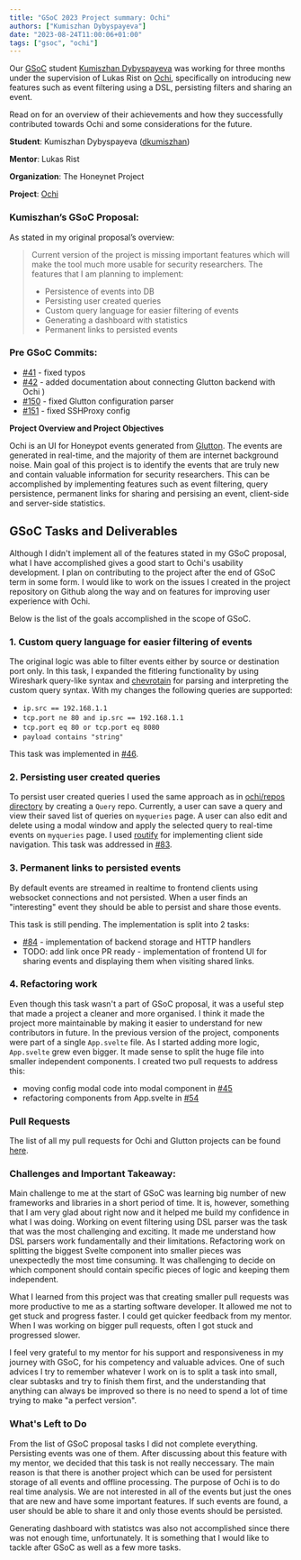 ```yaml
---
title: "GSoC 2023 Project summary: Ochi"
authors: ["Kumiszhan Dybyspayeva"]
date: "2023-08-24T11:00:06+01:00"
tags: ["gsoc", "ochi"]
---
```



Our [GSoC](https://summerofcode.withgoogle.com/) student [Kumiszhan Dybyspayeva](https://github.com/dkumiszhan) was working for three months under the supervision of Lukas Rist on [Ochi](https://github.com/honeynet/ochi/), specifically on introducing new features such as event filtering using a DSL, persisting filters and sharing an event. 

Read on for an overview of their achievements and how they successfully contributed towards Ochi and some considerations for the future.

<!--more-->

**Student**: Kumiszhan Dybyspayeva ([dkumiszhan](https://github.com/dkumiszhan))

**Mentor**: Lukas Rist

**Organization**: The Honeynet Project

**Project**: [Ochi](https://github.com/honeynet/ochi/)

### **Kumiszhan’s GSoC Proposal:**

As stated in my original proposal’s overview:

> Current version of the project is missing important features which will make the tool much more usable for security researchers. The features that I am planning to implement:
> - Persistence of events into DB
> - Persisting user created queries
> - Custom query language for easier filtering of events
> - Generating a dashboard with statistics
> - Permanent links to persisted events


### **Pre GSoC Commits:**

- [#41](https://github.com/glaslos/ochi/pull/41) - fixed typos
- [#42](https://github.com/glaslos/ochi/pull/42) - added documentation about connecting Glutton backend with Ochi
)
- [#150](https://github.com/mushorg/glutton/pull/150) - fixed Glutton configuration parser
- [#151](https://github.com/mushorg/glutton/pull/151) - fixed SSHProxy config

**Project Overview and Project Objectives**

Ochi is an UI for Honeypot events generated from [Glutton](https://github.com/mushorg/glutton).
The events are generated in real-time, and the majority of them are internet background noise.
Main goal of this project is to identify the events that are truly new
and contain valuable information for security researchers. This can be
accomplished by implementing features such as event filtering, query
persistence, permanent links for sharing and persising an event,
client-side and server-side statistics. 

## **GSoC Tasks and Deliverables**

Although I didn't implement all of the features stated in my GSoC proposal,
what I have accomplished gives a good start to Ochi's usability development.
I plan on contributing to the project after the end of GSoC term in some form.
I would like to work on the issues I created in the project repository on Github along the way and on features for improving user experience with Ochi. 

Below is the list of the goals accomplished in the scope of GSoC. 

### 1. Custom query language for easier filtering of events

The original logic was able to filter events either by source or destination
port only. In this task, I expanded the fitlering functionality by using
Wireshark query-like syntax and [chevrotain](https://chevrotain.io/docs/) for
parsing and interpreting the custom query syntax. With my changes the following
queries are supported:

- `ip.src == 192.168.1.1`
- `tcp.port ne 80 and ip.src == 192.168.1.1`
- `tcp.port eq 80 or tcp.port eq 8080`
- `payload contains "string"`

This task was implemented in [#46](https://github.com/honeynet/ochi/pull/46).

### 2. Persisting user created queries

To persist user created queries I used the same approach as in
[ochi/repos directory](https://github.com/glaslos/ochi/tree/main/repos)
by creating a `Query` repo. Currently, a user can save a query and view their
saved list of queries on `myqueries` page. A user can also edit and delete
using a modal window and apply the selected query to real-time events on
`myqueries` page. I used [routify](https://www.routify.dev/) for implementing
client side navigation. This task was addressed in [#83](https://github.com/honeynet/ochi/pull/83).

### 3. Permanent links to persisted events

By default events are streamed in realtime to frontend clients using
websocket connections and not persisted. When a user finds
an "interesting" event they should be able to persist and share those events.

This task is still pending. The implementation is split into 2 tasks:
* [#84](https://github.com/honeynet/ochi/pull/84) - implementation of backend storage and HTTP handlers
* TODO: add link once PR ready - implementation of frontend UI for sharing events and displaying them when visiting shared links.

### 4. Refactoring work

Even though this task wasn't a part of GSoC proposal, it was a useful step that
made a project a cleaner and more organised. I think it made the project more
maintainable by making it easier to understand for new contributors in future.
In the previous version of the project, components were part of a single
`App.svelte` file. As I started adding more logic, `App.svelte`  grew even
bigger. It made sense to split the huge file into smaller independent components.
I created two pull requests to address this: 
- moving config modal code into modal component in [#45](https://github.com/honeynet/ochi/pull/45)
- refactoring components from App.svelte in [#54](https://github.com/honeynet/ochi/pull/54)   

### Pull Requests

The list of all my pull requests for Ochi and Glutton projects can be found
[here](https://github.com/search?q=author%3Adkumiszhan+repo%3Ahoneynet%2Fochi+repo%3Amushorg%2Fglutton&type=pullrequests&p=1).

### Challenges and Important Takeaway:

Main challenge to me at the start of GSoC was learning big number of new
frameworks and libraries in a short period of time. It is, however, something
that I am very glad about right now and it helped me build my confidence in
what I was doing. Working on event filtering using DSL parser was the task
that was the most challenging and exciting. It made me understand how DSL
parsers work fundamentally and their limitations.
Refactoring work on splitting the biggest Svelte component into smaller pieces
was unexpectedly the most time consuming. It was challenging to decide on which
component should contain specific pieces of logic and keeping them independent.

What I learned from this project was that creating smaller pull requests
was more productive to me as a starting software developer. It allowed me not to get stuck and progress faster. I could get quicker feedback from
my mentor. When I was working on bigger pull requests, often I got stuck
and progressed slower.

I feel very grateful to my mentor for his support and responsiveness in my
journey with GSoC, for his competency and valuable advices. One of such advices
I try to remember whatever I work on is to split a task into small, clear
subtasks and try to finish them first, and the understanding that anything can
always be improved so there is no need to spend a lot of time trying to make
"a perfect version". 

### What's Left to Do

From the list of GSoC proposal tasks I did not complete everything. Persisting
events was one of them. After discussing about this feature with my mentor, we
decided that this task is not really neccessary. The main reason is that there 
is another project which can be used for persistent storage of all events and
offline processing.  The purpose of Ochi is to do real time analysis. We are
not interested in all of the events but just the ones that are new and have
some important features. If such events are found, a user should be able to
share it and only those events should be persisted. 

Generating dashboard with statistcs was also not accomplished since there was
not enough time, unfortunately. It is something that I would like to tackle
after GSoC as well as a few more tasks. 